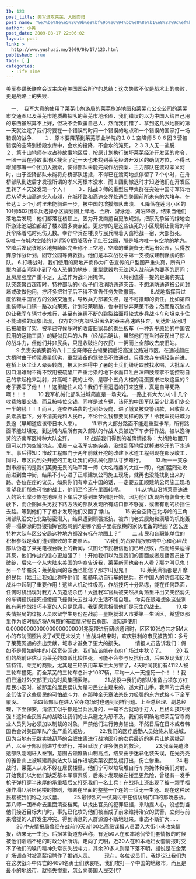 ```yaml
---
ID: 123
post_title: 美军进攻莱芜，大败而归
post_name: '%e7%be%8e%e5%86%9b%e8%bf%9b%e6%94%bb%e8%8e%b1%e8%8a%9c%ef%bc%8c%e5%a4%a7%e8%b4%a5%e8%80%8c%e5%bd%92'
author: 小奥
post_date: 2009-08-17 22:06:02
layout: post
link: >
  http://www.yushuai.me/2009/08/17/123.html
published: true
tags: [ ]
categories:
  - Life Time
---
```

美军参谋长联席会议主席在美国国会所作的总结：这次失败不仅是战术上的失败，更是战略上的失败．　

　一．　我军大意的使用了莱芜市旅游局的莱芜旅游地图和莱芜市公交公司的莱芜市交通图以及莱芜市地质勘探队的莱芜市地形图．我们错误的以为中国人给自己用的东西虽然算不上好，但决不会欺骗自己人，然而我们错了．拿到这几张地图的第一天就注定了我们将要在一个错误的时间一个错误的地点和一个错误的国家打一场错误的战争．　　１．原本要降落到莱芜职业学院的１０１空降师５０６团３营被错误的空降到桥殿水库中，会水的投降，不会水的淹死，２３３人无一逃脱．　　２．第十山地师在攻占孙故事地区后，按原计划执行破坏莱芜经济开发区的命令，一团一营在孙故事地区搜索了近一天也未找到莱芜经济开发区的确切方位，不得已增加部署一个团加入搜索，使得部队未能完成作战预案．主力部队在渡过孝义河时，由于空降部队未能将舟桥部队运抵，不得已在渡河地点停留了７个小时，在舟桥部队到达后才发现所谓的孝义河根本没水．而１团到撤退时才知道他们在开发区里转了４天没发现一个人！　　３．陆战３师的重型装甲集群在突破中国守军阵地后从望夫山高速突入市郊，在城环路和高速交界处遇到美国前所未有的大堵车，在长达１５个小时里未能前进一步，被中国的增援部队击溃． 4.降落在莲河小区的101师502团伞兵选择小区规划图上绿地、会所、游泳池、湖泊降落。结果当他们落地后发现：他们都落在楼顶上，因为开发商擅自更改规划，把原先承诺的绿地会所游泳池湖泊都起了楼以图多卖点钱。更悲惨的是这些该死的小区规划让倒霉的伞兵伞降着陆时死伤无数。幸存伞兵在楼顶与民兵隔着天窗枪战一宿，大部战死。 5.唯一在城内空降的101师501团降落在了红石公园，那是城内唯一有空地的地方。空降后发现该地区地势崎岖完全称不上空地，空降的重装备无法运出公园，只得放弃原作战计划，固守公园等待救援。他们是本次战役中第一支被成建制俘虏的部队。 6.打巷战时，我们使用的房地产商作为广告宣传的户型图严重失真，所有户型内部空间狭小到了令人恐惧的地步，重型武器均无法运入战前选为要塞的房间；且房屋强度严重不足，无法作为战斗用掩体。 　　7.特别值得一提的是海豹突击队突袭馨百超市时，特种部队的小伙子们沿消防通道突击，不想消防通道被公司封堵或改做他用，拧坏多把钳子后不得不宣告任务失败撤离。 　　8.战地指挥官过度依赖中国官方的公路交通图，导致兵力部署失控，是不可推卸的责任。比如第四重装师从口镇一路攻向莱芜，计划沿莱明路，鲁中街杀奔莱芜市委；然而路况破损的让我军车辆寸步难行，甚至有连绵不断的皲裂路面将轮式步兵战斗车和坦克卡住不能动弹的现象出现， 仅存的坦克部队沿著名的泰来高速路狂奔，到达斯马河时已被颠散了架，被早已守候多时的收废旧家具的乘坐板车（一种近乎原始的中国农民用的运输工具）的疑似民兵的人群（经战后确认，虽然他们在当时表现出了惊人的战斗力，但他们并非民兵，只是收破烂的农民）一拥而上全部收去废旧站。 　　9.负责突袭莱钢的八十二空降师在占领莱钢后沿高速公路进市区，在通过颜庄大桥时由于桥梁质量低劣，重型装备的驾驶员不敢通过，只得放弃车辆轻装前进。在桥上灰尘让人晕头转向，被太阳晒得中了暑的士兵们纷纷四散找水喝，大批军人因口渴难耐不得不饮用被硫酸厂严重污染的地下水而口吐白沫四肢痉挛不能控制自己的拿起枪来乱射，并高喊：我的上帝，是哪个五角大楼的混蛋要求进攻这里的？老子要宰了他！！！这里能住人吗？我们千里迢迢的打来这里，真是自寻死路啊！！！ 　　10.我军机械化部队进城简直是一场灾难，一路上有大大小小十几个收费站要交钱，而且按吨位交钱，同样是过车辆，该死的中国军队至少比我们少交一半的钱！！！而且，连查养路费的也到处设岗，进了城又被交警罚款，且收费人员素质低下，分不清美元和人民币，不论什么钱都要同样的数字！令我军视进城为畏途（早知道应该带日本人来）。 　　11.市内大部分路面不能走重型卡车，所有路面不能过坦克，到达城内后所有突入部队的作战人员被迫下车步行作战，被以逸待劳的济南军区特种大队全歼。 　　12.战前我们得到的准确情报称：大桥路地面开阔可以作为空降地点。凌晨一点我军实施突袭，没想到落地后就掉进挖开的下水道里。事后得知：市政工程部门于两年前就开挖的改建下水道工程到现在都没峻工，同时，市区内到处开挖的工地让我们的机械化部队寸步难行。 　　13.唯一一支杀到市府前的是我们英勇无畏的陆军第一师（大名鼎鼎的大红一师），他们猛烈进攻前进到鲁中街，结果不小心进了正顺建筑公司施工现场，就再也没能找到出来的路。各位在座的议员，如果你们有幸去中国的话，一定要去正顺建筑公司施工现场看望我们那些可怜的战士，他们至今还在里面转呢。 　　14.从博山沿博莱高速进入的第七摩步旅在地理沟下车后才感到噩梦刚刚开始，因为他们发现所有装备无法驶下，而企图掉头另找下路方法的部队发现所有路口都不够宽，或者有别的桥挡住去路。等到他们下了桥才发现他们又回了博山。 　　15.安全空降在北埠岭的三角洲部队沿文化北路秘密潜入，结果遭到顽强抵抗，被六门老式舰炮和满墙的机炮轰得一塌糊涂的野狼指挥官怒骂到:“是哪个脑子里装浆糊的家伙准备的地图？怎么连特种大队与区公安局这种地方都没有标在地图上？” 　　二.市民和各职能单位的积极参战是我们遭到惨败的主要原因。 　　17.我们的战略情报影响中心和心理战部队伪造了莱芜电视台晚上的新闻，试图让市民相信他们已经战败，然而结果适得其反，他们作战的信心更加强了！！开始我们以为是我们的画面或者是播音员出了破绽，后来一个从大陆来美国的华裔告诉我，莱芜新闻也会有人看？那才叫见鬼！另一个华裔说：莱芜新闻的东西也能信？那才叫见鬼！ 　　18.莱芜满街都是开摩的民兵（姑且让我如此称呼他们）和骑电动自行车的民兵，在中国人的防御和反攻战斗中起到了重要作用！这些人机动性极高，作战技巧十分熟练，能在任何路面，任何时机出现对我方人员造成杀伤！大批我军官兵被突然从角落里冲出又突然消失的车辆撞伤撞死撞傻撞飞撞得失去战斗力生活不能自理。 你实在很难想象这些训练有素作战技巧丰富的人只是民兵，我更愿意相信他们是天生的战士。 　　19.中央情报局的谍报人员以留学生身份在战前一星期就潜入市委第一生活区，希望以那里作为临时据点将A牌照的布置情况报告总部，谁知道使用0.00000000000000000000001兆宽带进行网络通讯时，区区10张总共才5M大小的布防图照片发了4天还未发完！当战斗结束时，欢庆胜利的市民被告知：多亏了莱芜网通的杰出贡献，城市才避免了更大的损失。 　　情报人员告诉我们：假如不是慢如蜗牛的小区宽带网速，我们应该能在市府广场过中秋节了。 　　20.我们的战前评估认为莱芜的商贩比较怕死，可能不会参与反抗行动，后来发现我们大错特错。莱芜的商贩，尤其是三轮农用车车主太厉害了，4天时间我们有4112人被三轮车撞死，而全莱芜的三轮车总计才1037辆，平均一人一天撞死一个！！！我们已通过外交部正式向时风集团索赔。 　　21.战役中我们的部队准备占领东方红居民小区时，被那里的居民误认为是刁民业主雇来的，遂大打出手。我军的士兵完全低估了这些居民的可怕战斗力，在那种全无章法杀伤力极强的东方式格斗下全军覆没。 　　第四师部队在进入官寺商场时也遇到同样问题。上至总经理、副总经理，下至保安，清洁工似乎都是当兵出身的，一句不合就动手打人，且格斗技巧很强！这种全民皆兵的战略让我们的士兵避之为恐不及。我们将明确地把莱芜官寺商业人员列为必须加以制裁的对象，严禁他们进行劳务输出，不然日后在日本或者韩国也会对美国军队产生严重的威胁。 　　22.我们的医疗后勤人员始终未能进城，因为当地有无数卖糖葫芦的会缠住离进行战地医疗的女兵最近的男兵让他买糖葫芦，以至于部队前进寸步难行，并且延误了许多伤员的救治。 　　23.我军先遣渗透部队刚刚进入泰钢，意图占领雅鲁山制高点，结果由于迷彩化装失误，在光秃秃的雅鲁山上被城建局执法大队当作进城卖菜农民乱棍打出，伤亡惨重。 　　24.巷战时，莱芜人从来不躲在居民楼里，他们宁可以垃圾堆自行车为掩体和我们对射。开始我们以为他们缺乏基本军事素质，后来才发现躲在楼里更危险，曾经有一发手枪子弹打穿半米厚的承重墙后又打死我们一名士兵！在战场上还出现了被一颗手榴弹炸塌17层居民楼的惨剧，部署在里面的整整一个连的士兵无一生还。现在这种居民楼被我们称之为坟墓。 　　25.最惨烈的一仗莫过于在信访局门口的那场恶战。第八师一团奉命去里面清查档案，以找出官员的犯罪证据，来动摇人心，没想到当他们接近目标大门时，事先已化妆的他们被当成了前来维持治安的武警，立刻与前来增援的人群发生冲突。得到消息的人群源源不断地赶来。事态不断扩大…… 　　26.中央情报局曾经在战前10天派100名高级谍报人员潜入大街小巷收集情报，结果无一生还。后据某街道办声称，有近50人在和本地侃爷们套情报的时候被他们滔滔不绝的时政分析所诱，走向了光明，近30人在和本地妇女套情报时受不了他们的嗓门精神失常丧失战斗力，其余20多人则是下落不明，据说是在金莱广场调查时被高薪招聘作了推销人员。 　　现在，各位议员们，我提议让我们为在这次战斗中阵亡的4691名勇士们默哀吧，我们攻打一个中国的地级市，而且是最小的地级市，就损失惨重，怎么向美国人民交代?